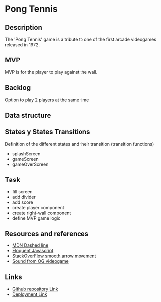 # Pong Tennis

## Description
The 'Pong Tennis' game is a tribute to one of the first arcade videogames released in 1972.

## MVP
MVP is for the player to play against the wall.

## Backlog
Option to play 2 players at the same time

## Data structure


## States y States Transitions
Definition of the different states and their transition (transition functions)

- splashScreen
- gameScreen
- gameOverScreen

## Task
- fill screen
- add divider
- add score
- create player component
- create right-wall component
- define MVP game logic

## Resources and references 
- [MDN Dashed line](https://developer.mozilla.org/en-US/docs/Web/API/CanvasRenderingContext2D/setLineDash)
- [Eloquent Javascript](https://eloquentjavascript.net/)
- [StackOverFlow smooth arrow movement](https://stackoverflow.com/questions/39806858/how-to-use-arrow-keys-to-move-object-smoothly-in-canvas)
- [Sound from OG videogame](https://www.youtube.com/watch?v=fiShX2pTz9A&t=31s)


## Links
- [Github repository Link](https://github.com/w1lkns/pong-tennis-js/)
- [Deployment Link](https://w1lkns.github.io/pong-tennis-js/)
